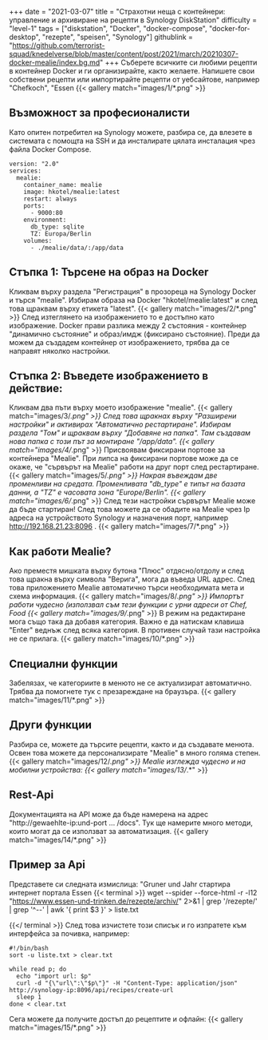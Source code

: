 +++
date = "2021-03-07"
title = "Страхотни неща с контейнери: управление и архивиране на рецепти в Synology DiskStation"
difficulty = "level-1"
tags = ["diskstation", "Docker", "docker-compose", "docker-for-desktop", "rezepte", "speisen", "Synology"]
githublink = "https://github.com/terrorist-squad/knedelverse/blob/master/content/post/2021/march/20210307-docker-mealie/index.bg.md"
+++
Съберете всичките си любими рецепти в контейнер Docker и ги организирайте, както желаете. Напишете свои собствени рецепти или импортирайте рецепти от уебсайтове, например "Chefkoch", "Essen
{{< gallery match="images/1/*.png" >}}

## Възможност за професионалисти
Като опитен потребител на Synology можете, разбира се, да влезете в системата с помощта на SSH и да инсталирате цялата инсталация чрез файла Docker Compose.
```
version: "2.0"
services:
  mealie:
    container_name: mealie
    image: hkotel/mealie:latest
    restart: always
    ports:
      - 9000:80
    environment:
      db_type: sqlite
      TZ: Europa/Berlin
    volumes:
      - ./mealie/data/:/app/data

```

## Стъпка 1: Търсене на образ на Docker
Кликвам върху раздела "Регистрация" в прозореца на Synology Docker и търся "mealie". Избирам образа на Docker "hkotel/mealie:latest" и след това щраквам върху етикета "latest".
{{< gallery match="images/2/*.png" >}}
След изтеглянето на изображението то е достъпно като изображение. Docker прави разлика между 2 състояния - контейнер "динамично състояние" и образ/имдж (фиксирано състояние). Преди да можем да създадем контейнер от изображението, трябва да се направят няколко настройки.
## Стъпка 2: Въведете изображението в действие:
Кликвам два пъти върху моето изображение "mealie".
{{< gallery match="images/3/*.png" >}}
След това щракнах върху "Разширени настройки" и активирах "Автоматично рестартиране". Избирам раздела "Том" и щраквам върху "Добавяне на папка". Там създавам нова папка с този път за монтиране "/app/data".
{{< gallery match="images/4/*.png" >}}
Присвоявам фиксирани портове за контейнера "Mealie". При липса на фиксирани портове може да се окаже, че "сървърът на Mealie" работи на друг порт след рестартиране.
{{< gallery match="images/5/*.png" >}}
Накрая въвеждам две променливи на средата. Променливата "db_type" е типът на базата данни, а "TZ" е часовата зона "Europe/Berlin".
{{< gallery match="images/6/*.png" >}}
След тези настройки сървърът Mealie може да бъде стартиран! След това можете да се обадите на Mealie чрез Ip адреса на устройството Synology и назначения порт, например http://192.168.21.23:8096 .
{{< gallery match="images/7/*.png" >}}

## Как работи Mealie?
Ако преместя мишката върху бутона "Плюс" отдясно/отдолу и след това щракна върху символа "Верига", мога да въведа URL адрес. След това приложението Mealie автоматично търси необходимата мета и схема информация.
{{< gallery match="images/8/*.png" >}}
Импортът работи чудесно (използвал съм тези функции с урни адреси от Chef, Food
{{< gallery match="images/9/*.png" >}}
В режим на редактиране мога също така да добавя категория. Важно е да натискам клавиша "Enter" веднъж след всяка категория. В противен случай тази настройка не се прилага.
{{< gallery match="images/10/*.png" >}}

## Специални функции
Забелязах, че категориите в менюто не се актуализират автоматично. Трябва да помогнете тук с презареждане на браузъра.
{{< gallery match="images/11/*.png" >}}

## Други функции
Разбира се, можете да търсите рецепти, както и да създавате менюта. Освен това можете да персонализирате "Mealie" в много голяма степен.
{{< gallery match="images/12/*.png" >}}
Mealie изглежда чудесно и на мобилни устройства:
{{< gallery match="images/13/*.*" >}}

## Rest-Api
Документацията на API може да бъде намерена на адрес "http://gewaehlte-ip:und-port ... /docs". Тук ще намерите много методи, които могат да се използват за автоматизация.
{{< gallery match="images/14/*.png" >}}

## Пример за Api
Представете си следната измислица: "Gruner und Jahr стартира интернет портала Essen
{{< terminal >}}
wget --spider --force-html -r -l12  "https://www.essen-und-trinken.de/rezepte/archiv/"  2>&1 | grep '/rezepte/' | grep '^--' | awk '{ print $3 }' > liste.txt

{{</ terminal >}}
След това изчистете този списък и го изпратете към интерфейса за почивка, например:
```
#!/bin/bash
sort -u liste.txt > clear.txt

while read p; do
  echo "import url: $p"
  curl -d "{\"url\":\"$p\"}" -H "Content-Type: application/json" http://synology-ip:8096/api/recipes/create-url
  sleep 1
done < clear.txt

```
Сега можете да получите достъп до рецептите и офлайн:
{{< gallery match="images/15/*.png" >}}
